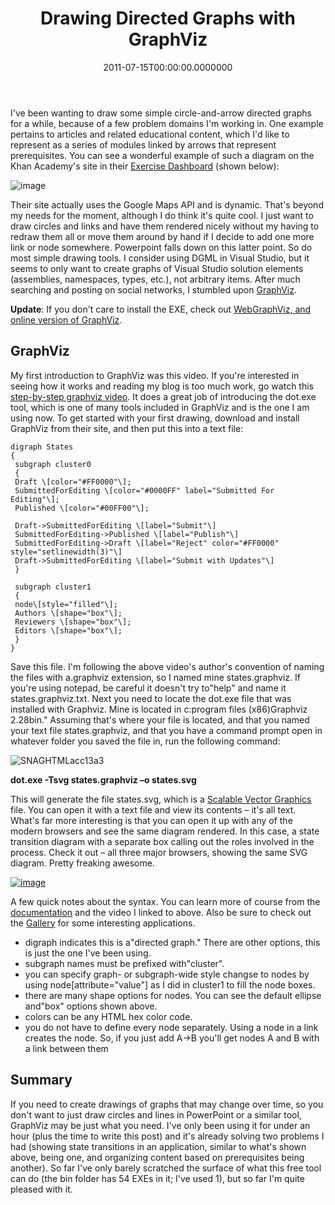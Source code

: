 ﻿---
title: Drawing Directed Graphs with GraphViz
date: "2011-07-15T00:00:00.0000000"
featuredImage: /img/image_3_graphviz.png
---

I've been wanting to draw some simple circle-and-arrow directed graphs for a while, because of a few problem domains I'm working in. One example pertains to articles and related educational content, which I'd like to represent as a series of modules linked by arrows that represent prerequisites. You can see a wonderful example of such a diagram on the Khan Academy's site in their [Exercise Dashboard](http://www.khanacademy.org/exercisedashboard) (shown below):

![image](/img/image_3_graphviz.png "image")

Their site actually uses the Google Maps API and is dynamic. That's beyond my needs for the moment, although I do think it's quite cool. I just want to draw circles and links and have them rendered nicely without my having to redraw them all or move them around by hand if I decide to add one more link or node somewhere. Powerpoint falls down on this latter point. So do most simple drawing tools. I consider using DGML in Visual Studio, but it seems to only want to create graphs of Visual Studio solution elements (assemblies, namespaces, types, etc.), not arbitrary items. After much searching and posting on social networks, I stumbled upon [GraphViz](http://graphviz.org).

**Update**: If you don't care to install the EXE, check out [WebGraphViz, and online version of GraphViz](http://webgraphviz.com/).

## GraphViz

My first introduction to GraphViz was this video. If you're interested in seeing how it works and reading my blog is too much work, go watch this [step-by-step graphviz video](http://vimeo.com/7860697). It does a great job of introducing the dot.exe tool, which is one of many tools included in GraphViz and is the one I am using now. To get started with your first drawing, download and install GraphViz from their site, and then put this into a text file:

```
digraph States
{
 subgraph cluster0
 {
 Draft \[color="#FF0000"\];
 SubmittedForEditing \[color="#0000FF" label="Submitted For Editing"\];
 Published \[color="#00FF00"\];

 Draft->SubmittedForEditing \[label="Submit"\]
 SubmittedForEditing->Published \[label="Publish"\]
 SubmittedForEditing->Draft \[label="Reject" color="#FF0000" style="setlinewidth(3)"\]
 Draft->SubmittedForEditing \[label="Submit with Updates"\]
 }

 subgraph cluster1
 {
 node\[style="filled"\];
 Authors \[shape="box"\];
 Reviewers \[shape="box"\];
 Editors \[shape="box"\];
 }
}
```

Save this file. I'm following the above video's author's convention of naming the files with a.graphviz extension, so I named mine states.graphviz. If you're using notepad, be careful it doesn't try to"help" and name it states.graphviz.txt. Next you need to locate the dot.exe file that was installed with Graphviz. Mine is located in c:program files (x86)Graphviz 2.28bin." Assuming that's where your file is located, and that you named your text file states.graphviz, and that you have a command prompt open in whatever folder you saved the file in, run the following command:

![SNAGHTMLacc13a3](/img/SNAGHTMLacc13a3_1.png"SNAGHTMLacc13a3")

**dot.exe -Tsvg states.graphviz –o states.svg**

This will generate the file states.svg, which is a [Scalable Vector Graphics](http://en.wikipedia.org/wiki/Scalable_Vector_Graphics) file. You can open it with a text file and view its contents – it's all text. What's far more interesting is that you can open it up with any of the modern browsers and see the same diagram rendered. In this case, a state transition diagram with a separate box calling out the roles involved in the process. Check it out – all three major browsers, showing the same SVG diagram. Pretty freaking awesome.

[![image](/img/image_thumb_1_graphviz.png"image")](/img/image_thumb_1_graphviz.png)

A few quick notes about the syntax. You can learn more of course from the [documentation](http://graphviz.org/Documentation.php) and the video I linked to above. Also be sure to check out the [Gallery](http://graphviz.org/Gallery.php) for some interesting applications.

- digraph indicates this is a"directed graph." There are other options, this is just the one I've been using.
- subgraph names must be prefixed with"cluster".
- you can specify graph- or subgraph-wide style changse to nodes by using node\[attribute="value"\] as I did in cluster1 to fill the node boxes.
- there are many shape options for nodes. You can see the default ellipse and"box" options shown above.
- colors can be any HTML hex color code.
- you do not have to define every node separately. Using a node in a link creates the node. So, if you just add A->B you'll get nodes A and B with a link between them

## Summary

If you need to create drawings of graphs that may change over time, so you don't want to just draw circles and lines in PowerPoint or a similar tool, GraphViz may be just what you need. I've only been using it for under an hour (plus the time to write this post) and it's already solving two problems I had (showing state transitions in an application, similar to what's shown above, being one, and organizing content based on prerequisites being another). So far I've only barely scratched the surface of what this free tool can do (the bin folder has 54 EXEs in it; I've used 1), but so far I'm quite pleased with it.

